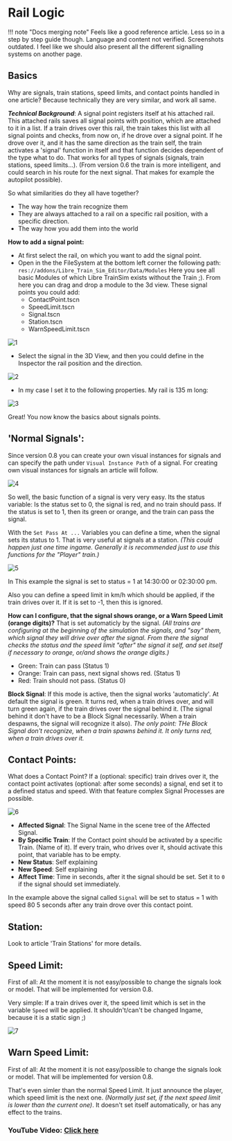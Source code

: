 # Rail Logic

!!! note "Docs merging note"
    Feels like a good reference article. Less so in a step by step guide though. Language and content not verified. Screenshots outdated.
    I feel like we should also present all the different signalling systems on another page.

## Basics
Why are signals, train stations, speed limits, and contact points handled in one article? Because technically they are very similar, and work all same. 

***Technical Background***: A signal point registers itself at his attached rail. This attached rails saves all signal points with position, which are attached to it in a list. If a train drives over this rail, the train takes this list with all signal points and checks, from now on, if he drove over a signal point. If he drove over it, and it has the same direction as the train self, the train activates a 'signal' function in itself and that function decides dependent of the type what to do. That works for all types of signals (signals, train stations, speed limits...).  (From version 0.6 the train is more intelligent, and could search in his route for the next signal. That makes for example the autopilot possible).

So what similarities do they all have together?
- The way how the train recognize them
- They are always attached to a rail on a specific rail position, with a specific direction.
- The way how you add them into the world

**How to add a signal point:**
- At first select the rail, on which you want to add the signal point.
- Open in the the FileSystem at the bottom left corner the following path: `res://addons/Libre_Train_Sim_Editor/Data/Modules` Here you see all basic Modules of which Libre TrainSim exists without the Train ;). From here you can drag and drop a module to the 3d view. These signal points you could add:
    - ContactPoint.tscn
    - SpeedLimit.tscn
    - Signal.tscn
    - Station.tscn
    - WarnSpeedLimit.tscn

![1](07-imgs/1.png)

- Select the signal in the 3D View, and then you could define in the Inspector the rail position and the direction.

![2](07-imgs/2.png)

- In my case I set it to the following properties. My rail is 135 m long:

![3](07-imgs/3.png)

Great! You now know the basics about signals points. 

## 'Normal Signals':
Since version 0.8 you can create your own visual instances for signals and can specify the path under `Visual Instance Path` of a signal. For creating own visual instances for signals an article will follow.

![4](07-imgs/4.png)

So well, the basic function of a signal is very very easy. Its the status variable: Is the status set to 0, the signal is red, and no train should pass. If the status is set to 1, then its green or orange, and the train can pass the signal. 

With the `Set Pass At ...`  Variables you can define a time, when the signal sets its status to 1. That is very useful at signals at a station. *(This could happen just one time ingame. Generally it is recommended just to use this functions for the "Player" train.)* 

![5](07-imgs/5.png)

In This example the signal is set to status = 1 at 14:30:00 or 02:30:00 pm. 

Also you can define a speed limit in km/h which should be applied, if the train drives over it. If it is set to -1, then this is ignored.

**How can I configure, that the signal shows orange, or a Warn Speed Limit (orange digits)?** That is set automaticly by the signal. *(All trains are configuring at the beginning of the simulation the signals, and "say" them, which signal they will drive over after the signal. From there the signal checks the status and the speed limit "after" the signal it self, and set itself if necessary to orange, or/and shows the orange digits.)*

- Green: Train can pass (Status 1)
- Orange: Train can pass, next signal shows red. (Status 1)
- Red: Train should not pass. (Status 0)

**Block Signal**: If this mode is active, then the signal works 'automaticly'. At default the signal is green. It turns red, when a train drives over, and will turn green again, if the train drives over the signal behind it. (The signal behind it don't have to be a Block Signal necessarily. When a train despawns, the signal will recognize it also). *The only point: THe Block Signal don't recognize, when a train spawns behind it. It only turns red, when a train drives over it.*

## Contact Points:
What does a Contact Point? If a (optional: specific) train drives over it, the contact point activates (optional: after some seconds) a signal, end set it to a defined status and speed. With that feature complex Signal Processes are possible. 

![6](07-imgs/6.png)

- **Affected Signal**: The Signal Name in the scene tree of the Affected Signal.
- **By Specific Train**: If the Contact point should be activated by a specific Train. (Name of it). If every train, who drives over it, should activate this point, that variable has to be empty.
- **New Status**: Self explaining
- **New Speed**: Self explaining
- **Affect Time**: Time in seconds, after it the signal should be set. Set it to `0` if the signal should set immediately.

In the example above the signal called `Signal` will be set to status = 1 with speed 80 5 seconds after any train drove over this contact point.

## Station:
Look to article 'Train Stations' for more details.

## Speed Limit:
First of all: At the moment it is not easy/possible to change the signals look or model. That will be implemented for version 0.8.

Very simple:
If a train drives over it, the speed limit which is set in the variable `Speed` will be applied. It shouldn't/can't be changed Ingame, because it is a static sign ;)

![7](07-imgs/7.png)

## Warn Speed Limit:
First of all: At the moment it is not easy/possible to change the signals look or model. That will be implemented for version 0.8.

That's even simler than the normal Speed Limit. It just announce the player, which speed limit is the next one. *(Normally just set, if the next speed limit is lower than the current one)*.
It doesn't set itself automatically, or has any effect to the trains.

### YouTube Video: [Click here](https://youtu.be/OMS1oaVrfwA)